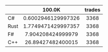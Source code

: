 ||100.0K|trades|
-|:-:|:-:|
|C#|0.6002946129997326|3368|
|Rust|1.7749471429997357|3368|
|F#|7.904208424999979|3368|
|C++|26.89427482400015|3368|
